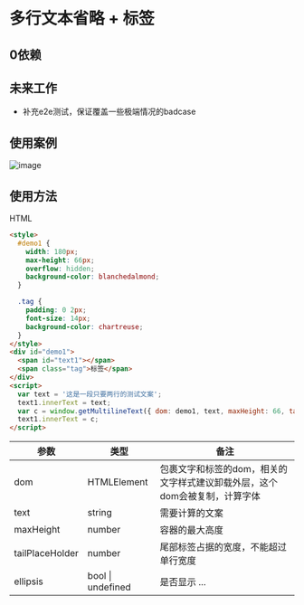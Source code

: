 # 多行文本省略 + 标签

## 0依赖

## 未来工作
- 补充e2e测试，保证覆盖一些极端情况的badcase

## 使用案例

![image](https://user-images.githubusercontent.com/30360513/148229362-f9a88bbf-ba42-4200-ba81-c8c86b2f8e29.png)

## 使用方法
HTML
```HTML
<style>
  #demo1 {
    width: 180px;
    max-height: 66px;
    overflow: hidden;
    background-color: blanchedalmond;
  }

  .tag {
    padding: 0 2px;
    font-size: 14px;
    background-color: chartreuse;
  }
</style>
<div id="demo1">
  <span id="text1"></span>
  <span class="tag">标签</span>
</div>
<script>
  var text = '这是一段只要两行的测试文案';
  text1.innerText = text;
  var c = window.getMultilineText({ dom: demo1, text, maxHeight: 66, tailPlaceHolder: 32, ellipsis: true });
  text1.innerText = c;
</script>
```

|  参数   | 类型  | 备注  |
|  ----  | ----  | ---- |
| dom  | HTMLElement | 包裹文字和标签的dom，相关的文字样式建议卸载外层，这个dom会被复制，计算字体 |
| text  | string | 需要计算的文案 |
| maxHeight  | number | 容器的最大高度 |
| tailPlaceHolder  | number | 尾部标签占据的宽度，不能超过单行宽度 |
| ellipsis  | bool \| undefined | 是否显示 ... |
